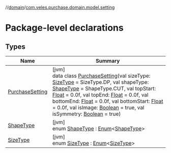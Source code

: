 //[domain](../../index.md)/[com.veles.purchase.domain.model.setting](index.md)

# Package-level declarations

## Types

| Name | Summary |
|---|---|
| [PurchaseSetting](-purchase-setting/index.md) | [jvm]<br>data class [PurchaseSetting](-purchase-setting/index.md)(val sizeType: [SizeType](-size-type/index.md) = SizeType.DP, val shapeType: [ShapeType](-shape-type/index.md) = ShapeType.CUT, val topStart: [Float](https://kotlinlang.org/api/latest/jvm/stdlib/kotlin/-float/index.html) = 0.0f, val topEnd: [Float](https://kotlinlang.org/api/latest/jvm/stdlib/kotlin/-float/index.html) = 0.0f, val bottomEnd: [Float](https://kotlinlang.org/api/latest/jvm/stdlib/kotlin/-float/index.html) = 0.0f, val bottomStart: [Float](https://kotlinlang.org/api/latest/jvm/stdlib/kotlin/-float/index.html) = 0.0f, val isImage: [Boolean](https://kotlinlang.org/api/latest/jvm/stdlib/kotlin/-boolean/index.html) = true, val isSymmetry: [Boolean](https://kotlinlang.org/api/latest/jvm/stdlib/kotlin/-boolean/index.html) = true) |
| [ShapeType](-shape-type/index.md) | [jvm]<br>enum [ShapeType](-shape-type/index.md) : [Enum](https://kotlinlang.org/api/latest/jvm/stdlib/kotlin/-enum/index.html)&lt;[ShapeType](-shape-type/index.md)&gt; |
| [SizeType](-size-type/index.md) | [jvm]<br>enum [SizeType](-size-type/index.md) : [Enum](https://kotlinlang.org/api/latest/jvm/stdlib/kotlin/-enum/index.html)&lt;[SizeType](-size-type/index.md)&gt; |
